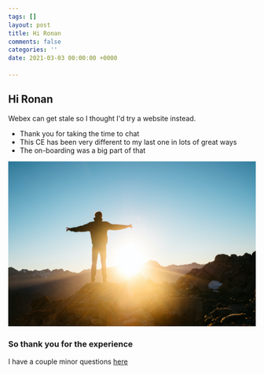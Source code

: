 ```yaml
---
tags: []
layout: post
title: Hi Ronan
comments: false
categories: ''
date: 2021-03-03 00:00:00 +0000

---
```

## Hi Ronan

Webex can get stale so I thought I'd try a website instead. 

* Thank you for taking the time to chat
* This CE has been very different to my last one in lots of great ways
* The on-boarding was a big part of that

![](/uploads/pablo-heimplatz-eavs-4kngrk-unsplash.jpg)

### So thank you for the experience

I have a couple minor questions [here]()
